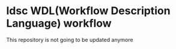 # ldsc WDL(Workflow Description Language) workflow
This repository is not going to be updated anymore
